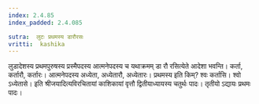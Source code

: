 ```yaml
---
index: 2.4.85
index_padded: 2.4.085

sutra:  लुटः प्रथमस्य डारौरसः
vritti:  kashika 
---
```


लुडादेशस्य प्रथमपुरुषस्य प्रस्मैपदस्य आत्मनेपदस्य च यथाक्रमम् डा रौ रसित्येते आदेशा भवन्ति। कर्ता, कर्तारौ, कर्तारः। आत्मनेपदस्य अध्येता, अध्येतारौ, अध्येतारः। प्रथमस्य इति किम्? श्वः कर्तासि। श्वो ऽध्येतासे। इति श्रीजयादित्यविरचितायां काशिकायां वृत्तौ द्वितीयाध्यायस्य चतुर्थः पादः। तृतीयो ऽद्यायः प्रथमः पादः।

